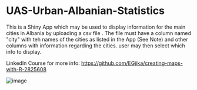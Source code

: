 # UAS-Urban-Albanian-Statistics
This is a Shiny App which may be used to display information for the main cities in Albania by uploading a csv file . The file must have a column named "city" with teh names of the cities as listed in the App (See Note) and other columns with information regarding the cities. user may then select which info to display. 

LinkedIn Course for more info: https://github.com/EGjika/creating-maps-with-R-2825608

![image](https://github.com/user-attachments/assets/8e9f784b-c2ba-4377-8237-80024dc883f9)
